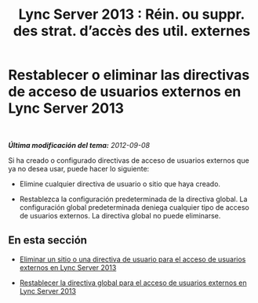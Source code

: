 ﻿---
title: "Lync Server 2013 : Réin. ou suppr. des strat. d’accès des util. externes"
TOCTitle: Restablecer o eliminar las directivas de acceso de usuarios externos
ms:assetid: 5f9b4528-f4f1-4d52-816d-156c3c7298ad
ms:mtpsurl: https://technet.microsoft.com/es-es/library/Gg521003(v=OCS.15)
ms:contentKeyID: 48275426
ms.date: 01/07/2017
mtps_version: v=OCS.15
ms.translationtype: HT
---

# Restablecer o eliminar las directivas de acceso de usuarios externos en Lync Server 2013

 

_**Última modificación del tema:** 2012-09-08_

Si ha creado o configurado directivas de acceso de usuarios externos que ya no desea usar, puede hacer lo siguiente:

  - Elimine cualquier directiva de usuario o sitio que haya creado.

  - Restablezca la configuración predeterminada de la directiva global. La configuración global predeterminada deniega cualquier tipo de acceso de usuarios externos. La directiva global no puede eliminarse.

## En esta sección

  - [Eliminar un sitio o una directiva de usuario para el acceso de usuarios externos en Lync Server 2013](lync-server-2013-delete-a-site-or-user-policy-for-external-user-access.md)

  - [Restablecer la directiva global para el acceso de usuarios externos en Lync Server 2013](lync-server-2013-reset-the-global-policy-for-external-user-access.md)

